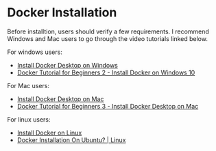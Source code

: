 # Docker Installation

Before installtion, users should verify a few requirements.
I recommend Windows and Mac users to go through the video tutorials linked below.

For windows users:
- [Install Docker Desktop on Windows](https://docs.docker.com/docker-for-windows/install/)
- [Docker Tutorial for Beginners 2 - Install Docker on Windows 10](https://www.youtube.com/watch?v=_9AWYlt86B8)

For Mac users:
- [Install Docker Desktop on Mac](https://docs.docker.com/docker-for-mac/install/)
- [Docker Tutorial for Beginners 3 - Install Docker Desktop on Mac](https://www.youtube.com/watch?v=mbSsh40_8WM)

For linux users:
- [Install Docker on Linux](https://docs.docker.com/engine/install/#server)
- [Docker Installation On Ubuntu? | Linux](https://www.youtube.com/watch?v=M7_mZXh8h8A)